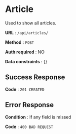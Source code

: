 # Article

Used to show all articles.

**URL** : `/api/articles/`

**Method** : `POST`

**Auth required** : NO

**Data constraints** : {}

## Success Response

**Code** : `201 CREATED`

## Error Response

**Condition** : If any field is missed

**Code** : `400 BAD REQUEST`
